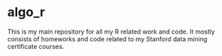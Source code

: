 # algo_r

This is my main repository for all my R related work and code. 
It mostly consists of homeworks and code related to my
Stanford data mining certificate courses.

